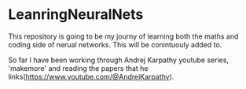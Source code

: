 # LeanringNeuralNets

This repository is going to be my journy of learning both the maths and coding side of nerual networks. This will be conintuouly added to. 


So far I have been working through Andrej Karpathy youtube series, 'makemore' and reading the papers that he links(https://www.youtube.com/@AndrejKarpathy).

